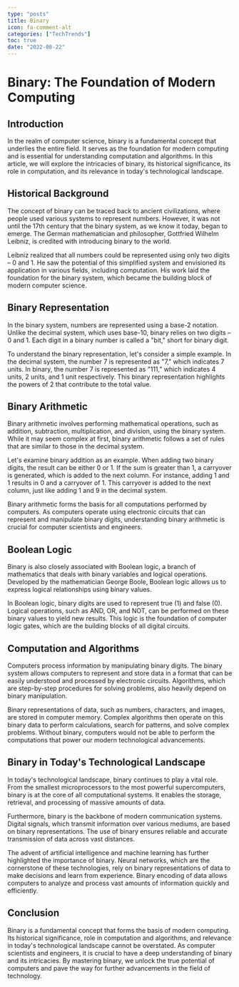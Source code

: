 ```yaml
---
type: "posts"
title: Binary
icon: fa-comment-alt
categories: ["TechTrends"]
toc: true
date: "2022-08-22"
---
```




# Binary: The Foundation of Modern Computing

## Introduction

In the realm of computer science, binary is a fundamental concept that underlies the entire field. It serves as the foundation for modern computing and is essential for understanding computation and algorithms. In this article, we will explore the intricacies of binary, its historical significance, its role in computation, and its relevance in today's technological landscape.

## Historical Background

The concept of binary can be traced back to ancient civilizations, where people used various systems to represent numbers. However, it was not until the 17th century that the binary system, as we know it today, began to emerge. The German mathematician and philosopher, Gottfried Wilhelm Leibniz, is credited with introducing binary to the world.

Leibniz realized that all numbers could be represented using only two digits – 0 and 1. He saw the potential of this simplified system and envisioned its application in various fields, including computation. His work laid the foundation for the binary system, which became the building block of modern computer science.

## Binary Representation

In the binary system, numbers are represented using a base-2 notation. Unlike the decimal system, which uses base-10, binary relies on two digits – 0 and 1. Each digit in a binary number is called a "bit," short for binary digit.

To understand the binary representation, let's consider a simple example. In the decimal system, the number 7 is represented as "7," which indicates 7 units. In binary, the number 7 is represented as "111," which indicates 4 units, 2 units, and 1 unit respectively. This binary representation highlights the powers of 2 that contribute to the total value.

## Binary Arithmetic

Binary arithmetic involves performing mathematical operations, such as addition, subtraction, multiplication, and division, using the binary system. While it may seem complex at first, binary arithmetic follows a set of rules that are similar to those in the decimal system.

Let's examine binary addition as an example. When adding two binary digits, the result can be either 0 or 1. If the sum is greater than 1, a carryover is generated, which is added to the next column. For instance, adding 1 and 1 results in 0 and a carryover of 1. This carryover is added to the next column, just like adding 1 and 9 in the decimal system.

Binary arithmetic forms the basis for all computations performed by computers. As computers operate using electronic circuits that can represent and manipulate binary digits, understanding binary arithmetic is crucial for computer scientists and engineers.

## Boolean Logic

Binary is also closely associated with Boolean logic, a branch of mathematics that deals with binary variables and logical operations. Developed by the mathematician George Boole, Boolean logic allows us to express logical relationships using binary values.

In Boolean logic, binary digits are used to represent true (1) and false (0). Logical operations, such as AND, OR, and NOT, can be performed on these binary values to yield new results. This logic is the foundation of computer logic gates, which are the building blocks of all digital circuits.

## Computation and Algorithms

Computers process information by manipulating binary digits. The binary system allows computers to represent and store data in a format that can be easily understood and processed by electronic circuits. Algorithms, which are step-by-step procedures for solving problems, also heavily depend on binary manipulation.

Binary representations of data, such as numbers, characters, and images, are stored in computer memory. Complex algorithms then operate on this binary data to perform calculations, search for patterns, and solve complex problems. Without binary, computers would not be able to perform the computations that power our modern technological advancements.

## Binary in Today's Technological Landscape

In today's technological landscape, binary continues to play a vital role. From the smallest microprocessors to the most powerful supercomputers, binary is at the core of all computational systems. It enables the storage, retrieval, and processing of massive amounts of data.

Furthermore, binary is the backbone of modern communication systems. Digital signals, which transmit information over various mediums, are based on binary representations. The use of binary ensures reliable and accurate transmission of data across vast distances.

The advent of artificial intelligence and machine learning has further highlighted the importance of binary. Neural networks, which are the cornerstone of these technologies, rely on binary representations of data to make decisions and learn from experience. Binary encoding of data allows computers to analyze and process vast amounts of information quickly and efficiently.

## Conclusion

Binary is a fundamental concept that forms the basis of modern computing. Its historical significance, role in computation and algorithms, and relevance in today's technological landscape cannot be overstated. As computer scientists and engineers, it is crucial to have a deep understanding of binary and its intricacies. By mastering binary, we unlock the true potential of computers and pave the way for further advancements in the field of technology.